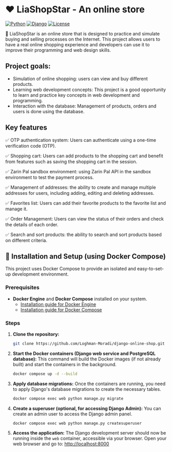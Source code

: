 # :hearts: LiaShopStar - An online store
[![Python](https://img.shields.io/badge/Python-3.12+-blue.svg)](https://python.org)
[![Django](https://img.shields.io/badge/Django-5.1-green.svg)](https://djangoproject.com)
[![License](https://img.shields.io/badge/License-MIT-red.svg)](LICENSE)

:page_with_curl: LiaShopStar is an online store that is designed to practice and simulate buying and selling processes on the Internet.
This project allows users to have a real online shopping experience and developers can use it to improve their programming and web design skills.

## Project goals:
- Simulation of online shopping: users can view and buy different products.
- Learning web development concepts: This project is a good opportunity to learn and practice key concepts in web development and programming.
- Interaction with the database: Management of products, orders and users is done using the database.

## Key features

:white_check_mark: OTP authentication system: Users can authenticate using a one-time verification code (OTP).

:white_check_mark: Shopping cart: Users can add products to the shopping cart and benefit from features such as saving the shopping cart in the session.

:white_check_mark: Zarin Pal sandbox environment: using Zarin Pal API in the sandbox environment to test the payment process.

:white_check_mark: Management of addresses: the ability to create and manage multiple addresses for users, including adding, editing and deleting addresses.

:white_check_mark: Favorites list: Users can add their favorite products to the favorite list and manage it.

:white_check_mark: Order Management: Users can view the status of their orders and check the details of each order.

:white_check_mark: Search and sort products: the ability to search and sort products based on different criteria.

## :wrench: Installation and Setup (using Docker Compose)

This project uses Docker Compose to provide an isolated and easy-to-set-up development environment.

### Prerequisites

* **Docker Engine** and **Docker Compose** installed on your system.
    * [Installation guide for Docker Engine](https://docs.docker.com/engine/install/)
    * [Installation guide for Docker Compose](https://docs.docker.com/compose/install/)

### Steps

1.  **Clone the repository:**
    ```bash
    git clone https://github.com/Loghman-Moradi/django-online-shop.git
    ```

2.  **Start the Docker containers (Django web service and PostgreSQL database):**
    This command will build the Docker images (if not already built) and start the containers in the background.
    ```bash
    docker compose up -d --build
    ```

3.  **Apply database migrations:**
    Once the containers are running, you need to apply Django's database migrations to create the necessary tables.
    ```bash
    docker compose exec web python manage.py migrate
    ```

4.  **Create a superuser (optional, for accessing Django Admin):**
    You can create an admin user to access the Django admin panel.
    ```bash
    docker compose exec web python manage.py createsuperuser
    ```

5.  **Access the application:**
    The Django development server should now be running inside the `web` container, accessible via your browser.
    Open your web browser and go to:
    [http://localhost:8000](http://localhost:8000)
